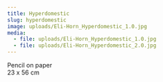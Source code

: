 ```yaml
---
title: Hyperdomestic
slug: hyperdomestic
image: uploads/Eli-Horn_Hyperdomestic_1.0.jpg
media:
  - file: uploads/Eli-Horn_Hyperdomestic_1.0.jpg
  - file: uploads/Eli-Horn_Hyperdomestic_2.0.jpg
---
```


Pencil on paper  
23 x 56 cm
